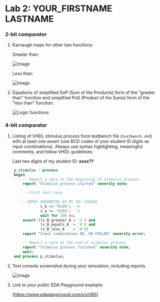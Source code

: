 # Lab 2: YOUR_FIRSTNAME LASTNAME

### 2-bit comparator

1. Karnaugh maps for other two functions:

   Greater than:

   ![image](https://user-images.githubusercontent.com/99397789/154457659-2a682dc5-68ac-4a7d-a6d5-d6f43754d34b.png)

   Less than:

   ![image](https://user-images.githubusercontent.com/99397789/154458498-b14fb12d-1fae-400c-a902-39ab372a8ba3.png)

2. Equations of simplified SoP (Sum of the Products) form of the "greater than" function and simplified PoS (Product of the Sums) form of the "less than" function.

   ![Logic functions](images/comparator_min.png)

### 4-bit comparator

1. Listing of VHDL stimulus process from testbench file (`testbench.vhd`) with at least one assert (use BCD codes of your student ID digits as input combinations). Always use syntax highlighting, meaningful comments, and follow VHDL guidelines:

   Last two digits of my student ID: **xxxx??**

```vhdl
    p_stimulus : process
    begin
        -- Report a note at the beginning of stimulus process
        report "Stimulus process started" severity note;

        -- First test case
        
        --INPUT PARAMETRS BY MY ID: 230265
                s_b <= "0110"; --6
                s_a <= "0101"; --5
                wait for 100 ns;
        assert ((s_B_greater_A = '1') and
                (s_B_equals_A  = '0') and
                (s_B_less_A    = '0'))
        report "Input combination 00, 00 FAILED" severity error;

        -- Report a note at the end of stimulus process
        report "Stimulus process finished" severity note;
        wait;
    end process p_stimulus;
```

2. Text console screenshot during your simulation, including reports.

   ![image](https://user-images.githubusercontent.com/99397789/154474462-35658eaf-f6bd-4b1f-a289-dd6e8b8c429b.png)

3. Link to your public EDA Playground example:

   [https://www.edaplayground.com/x/cVBS]
